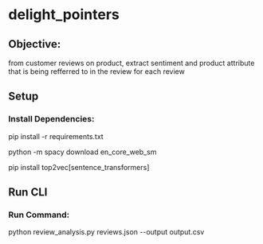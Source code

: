 # delight_pointers

## Objective: 
from customer reviews on product, extract sentiment and product attribute that is being refferred to in the review for each review


## Setup

### Install Dependencies:

pip install -r requirements.txt

python -m spacy download en_core_web_sm

pip install top2vec[sentence_transformers]

## Run CLI

### Run Command:

python review_analysis.py reviews.json --output output.csv